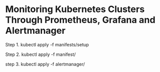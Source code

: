 # Monitoring Kubernetes Clusters Through Prometheus, Grafana and Alertmanager


Step 1. kubectl apply -f manifests/setup

Step 2. kubectl apply -f manifest/

step 3. kubectl apply -f alertmanager/
